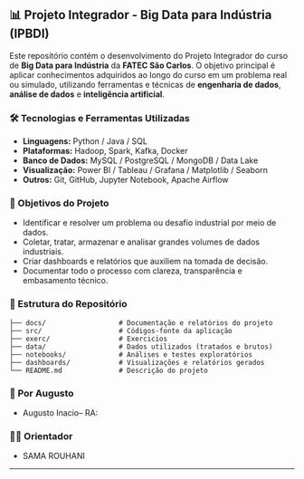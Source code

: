## 📊 Projeto Integrador - Big Data para Indústria (IPBDI)

Este repositório contém o desenvolvimento do Projeto Integrador do curso de **Big Data para Indústria** da **FATEC São Carlos**. O objetivo principal é aplicar conhecimentos adquiridos ao longo do curso em um problema real ou simulado, utilizando ferramentas e técnicas de **engenharia de dados**, **análise de dados** e **inteligência artificial**.

### 🛠 Tecnologias e Ferramentas Utilizadas
- **Linguagens:** Python / Java / SQL
- **Plataformas:** Hadoop, Spark, Kafka, Docker 
- **Banco de Dados:** MySQL / PostgreSQL / MongoDB / Data Lake
- **Visualização:** Power BI / Tableau / Grafana / Matplotlib / Seaborn
- **Outros:** Git, GitHub, Jupyter Notebook, Apache Airflow 

### 📌 Objetivos do Projeto
- Identificar e resolver um problema ou desafio industrial por meio de dados.
- Coletar, tratar, armazenar e analisar grandes volumes de dados industriais.
- Criar dashboards e relatórios que auxiliem na tomada de decisão.
- Documentar todo o processo com clareza, transparência e embasamento técnico.

### 📁 Estrutura do Repositório
```
├── docs/                  # Documentação e relatórios do projeto
├── src/                   # Códigos-fonte da aplicação
├── exerc/                 # Exercicios 
├── data/                  # Dados utilizados (tratados e brutos)
├── notebooks/             # Análises e testes exploratórios
├── dashboards/            # Visualizações e relatórios gerados
└── README.md              # Descrição do projeto
```

### 👥 Por Augusto
- Augusto Inacio– RA:

### 👨‍🏫 Orientador
- SAMA ROUHANI

---
